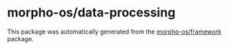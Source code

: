 # morpho-os/data-processing

This package was automatically generated from the [morpho-os/framework](https://github.com/morpho-os/framework) package.